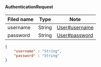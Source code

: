 #### AuthenticationRequest
Filed name | Type | Note
------------ | ------------- | -------------
username | String | [User#username](https://github.com/ilyukou/iot-docs/tree/main/dto/User.md)
password | String | [User#password](https://github.com/ilyukou/iot-docs/tree/main/dto/User.md)

```json
{
    "username" : "String",
    "password" : "String"
}

```
